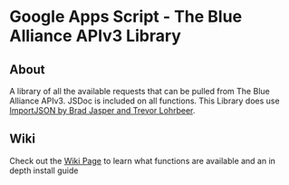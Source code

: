 # Google Apps Script - The Blue Alliance APIv3 Library
## About
A library of all the available requests that can be pulled from The Blue Alliance APIv3. JSDoc is included on all functions. This Library does use [ImportJSON by Brad Jasper and Trevor Lohrbeer](https://github.com/bradjasper/ImportJSON "ImportJSON").

## Wiki
Check out the [Wiki Page](https://github.com/RamTech59FRC/GAS-TBA_APIv3-Library/wiki) to learn what functions are available and an in depth install guide

